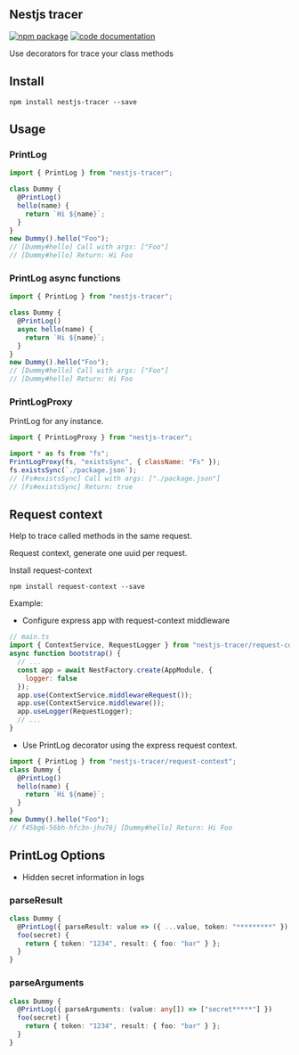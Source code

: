 ## Nestjs tracer

[![npm package](https://img.shields.io/npm/v/nestjs-tracer.svg)](https://img.shields.io/npm/v/nestjs-tracer.svg) [![code documentation](https://img.shields.io/badge/Code-documentation-blue.svg)](https://miguelsavignano.github.io/nestjs-tracer/globals.html)

Use decorators for trace your class methods

## Install

```
npm install nestjs-tracer --save
```

## Usage

### PrintLog

```javascript
import { PrintLog } from "nestjs-tracer";

class Dummy {
  @PrintLog()
  hello(name) {
    return `Hi ${name}`;
  }
}
new Dummy().hello("Foo");
// [Dummy#hello] Call with args: ["Foo"]
// [Dummy#hello] Return: Hi Foo
```

### PrintLog async functions

```javascript
import { PrintLog } from "nestjs-tracer";

class Dummy {
  @PrintLog()
  async hello(name) {
    return `Hi ${name}`;
  }
}
new Dummy().hello("Foo");
// [Dummy#hello] Call with args: ["Foo"]
// [Dummy#hello] Return: Hi Foo
```

### PrintLogProxy

PrintLog for any instance.

```javascript
import { PrintLogProxy } from "nestjs-tracer";

import * as fs from "fs";
PrintLogProxy(fs, "existsSync", { className: "Fs" });
fs.existsSync(`./package.json`);
// [Fs#existsSync] Call with args: ["./package.json"]
// [Fs#existsSync] Return: true
```

## Request context

Help to trace called methods in the same request.

Request context, generate one uuid per request.

Install request-context

```
npm install request-context --save
```

Example:

- Configure express app with request-context middleware

```js
// main.ts
import { ContextService, RequestLogger } from "nestjs-tracer/request-context";
async function bootstrap() {
  // ...
  const app = await NestFactory.create(AppModule, {
    logger: false
  });
  app.use(ContextService.middlewareRequest());
  app.use(ContextService.middleware());
  app.useLogger(RequestLogger);
  // ...
}
```

- Use PrintLog decorator using the express request context.

```javascript
import { PrintLog } from "nestjs-tracer/request-context";
class Dummy {
  @PrintLog()
  hello(name) {
    return `Hi ${name}`;
  }
}
new Dummy().hello("Foo");
// f45bg6-56bh-hfc3n-jhu76j [Dummy#hello] Return: Hi Foo
```

## PrintLog Options

- Hidden secret information in logs

### parseResult

```typescript
class Dummy {
  @PrintLog({ parseResult: value => ({ ...value, token: "*********" }) })
  foo(secret) {
    return { token: "1234", result: { foo: "bar" } };
  }
}
```

### parseArguments

```typescript
class Dummy {
  @PrintLog({ parseArguments: (value: any[]) => ["secret*****"] })
  foo(secret) {
    return { token: "1234", result: { foo: "bar" } };
  }
}
```
